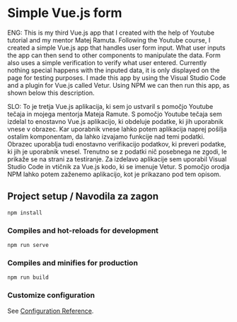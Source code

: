 # Simple Vue.js form

ENG: This is my third Vue.js app that I created with the help of Youtube tutorial and my mentor Matej Ramuta. Following the Youtube course, I created a simple Vue.js app that handles user form input. What user inputs the app can then send to other components to manipulate the data. Form also uses a simple verification to verify what user entered. Currently nothing special happens with the inputed data, it is only displayed on the page for testing purposes. I made this app by using the Visual Studio Code and a plugin for Vue.js called Vetur. Using NPM we can then run this app, as shown below this description.

SLO: To je tretja Vue.js aplikacija, ki sem jo ustvaril s pomočjo Youtube tečaja in mojega mentorja Mateja Ramute. S pomočjo Youtube tečaja sem izdelal to enostavno Vue.js aplikacijo, ki obdeluje podatke, ki jih uporabnik vnese v obrazec. Kar uporabnik vnese lahko potem aplikacija naprej pošilja ostalim komponentam, da lahko izvajamo funkcije nad temi podatki. Obrazec uporablja tudi enostavno verifikacijo podatkov, ki preveri podatke, ki jih je uporabnik vnesel. Trenutno se z podatki nič posebnega ne zgodi, le prikaže se na strani za testiranje. Za izdelavo aplikacije sem uporabil Visual Studio Code in vtičnik za Vue.js kodo, ki se imenuje Vetur. S pomočjo orodja NPM lahko potem zaženemo aplikacijo, kot je prikazano pod tem opisom.

## Project setup / Navodila za zagon
```
npm install
```

### Compiles and hot-reloads for development
```
npm run serve
```

### Compiles and minifies for production
```
npm run build
```

### Customize configuration
See [Configuration Reference](https://cli.vuejs.org/config/).
